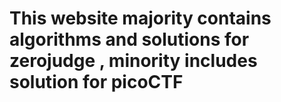 # This website majority contains algorithms and solutions for zerojudge , minority includes solution for picoCTF
